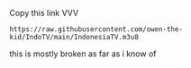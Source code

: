 Copy this link
VVV
```
https://raw.githubusercontent.com/owen-the-kid/IndoTV/main/IndonesiaTV.m3u8
```
this is mostly broken as far as i know of
